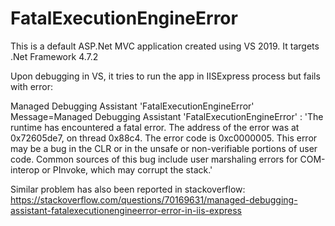 # FatalExecutionEngineError

This is a default ASP.Net MVC application created using VS 2019. 
It targets .Net Framework 4.7.2

Upon debugging in VS, it tries to run the app in IISExpress process but fails with error:

Managed Debugging Assistant 'FatalExecutionEngineError' 
  Message=Managed Debugging Assistant 'FatalExecutionEngineError' : 'The runtime has encountered a fatal error. The address of the error was at 0x72605de7, on thread 0x88c4. 
  The error code is 0xc0000005. This error may be a bug in the CLR or in the unsafe or non-verifiable portions of user code. 
  Common sources of this bug include user marshaling errors for COM-interop or PInvoke, which may corrupt the stack.'
  
Similar problem has also been reported in stackoverflow: 
https://stackoverflow.com/questions/70169631/managed-debugging-assistant-fatalexecutionengineerror-error-in-iis-express

